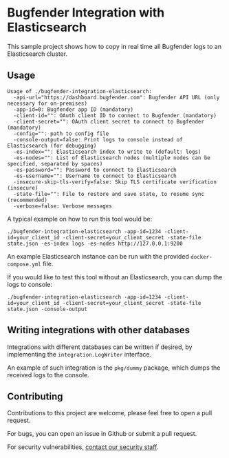 # Bugfender Integration with Elasticsearch

This sample project shows how to copy in real time all Bugfender logs to an Elasticsearch cluster.

## Usage

```
Usage of ./bugfender-integration-elasticsearch:
  -api-url="https://dashboard.bugfender.com": Bugfender API URL (only necessary for on-premises)
  -app-id=0: Bugfender app ID (mandatory)
  -client-id="": OAuth client ID to connect to Bugfender (mandatory)
  -client-secret="": OAuth client secret to connect to Bugfender (mandatory)
  -config="": path to config file
  -console-output=false: Print logs to console instead of Elasticsearch (for debugging)
  -es-index="": Elasticsearch index to write to (default: logs)
  -es-nodes="": List of Elasticsearch nodes (multiple nodes can be specified, separated by spaces)
  -es-password="": Password to connect to Elasticsearch
  -es-username="": Username to connect to Elasticsearch
  -insecure-skip-tls-verify=false: Skip TLS certificate verification (insecure)
  -state-file="": File to restore and save state, to resume sync (recommended)
  -verbose=false: Verbose messages
```

A typical example on how to run this tool would be:

    ./bugfender-integration-elasticsearch -app-id=1234 -client-id=your_client_id -client-secret=your_client_secret -state-file state.json -es-index logs -es-nodes http://127.0.0.1:9200

An example Elasticsearch instance can be run with the provided `docker-compose.yml` file.

If you would like to test this tool without an Elasticsearch, you can dump the logs to console:

    ./bugfender-integration-elasticsearch -app-id=1234 -client-id=your_client_id -client-secret=your_client_secret -state-file state.json -console-output

## Writing integrations with other databases

Integrations with different databases can be written if desired, by implementing the `integration.LogWriter` interface.

An example of such integration is the `pkg/dummy` package, which dumps the received logs to the console.

## Contributing

Contributions to this project are welcome, please feel free to open a pull request.

For bugs, you can open an issue in Github or submit a pull request.

For security vulnerabilities, [contact our security staff](https://support.bugfender.com/en/articles/580923-security-contact).